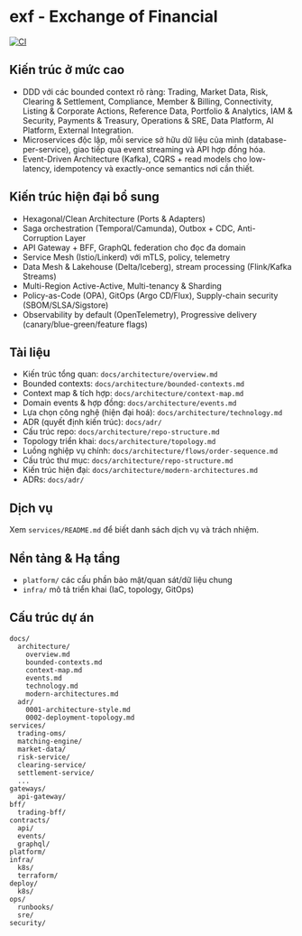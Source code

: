 # exf - Exchange of Financial

[![CI](https://github.com/minhnguyenkhac1983/exf/actions/workflows/ci.yml/badge.svg)](https://github.com/minhnguyenkhac1983/exf/actions/workflows/ci.yml)

## Kiến trúc ở mức cao
- DDD với các bounded context rõ ràng: Trading, Market Data, Risk, Clearing & Settlement, Compliance, Member & Billing, Connectivity, Listing & Corporate Actions, Reference Data, Portfolio & Analytics, IAM & Security, Payments & Treasury, Operations & SRE, Data Platform, AI Platform, External Integration.
- Microservices độc lập, mỗi service sở hữu dữ liệu của mình (database-per-service), giao tiếp qua event streaming và API hợp đồng hóa.
- Event-Driven Architecture (Kafka), CQRS + read models cho low-latency, idempotency và exactly-once semantics nơi cần thiết.

## Kiến trúc hiện đại bổ sung
- Hexagonal/Clean Architecture (Ports & Adapters)
- Saga orchestration (Temporal/Camunda), Outbox + CDC, Anti-Corruption Layer
- API Gateway + BFF, GraphQL federation cho đọc đa domain
- Service Mesh (Istio/Linkerd) với mTLS, policy, telemetry
- Data Mesh & Lakehouse (Delta/Iceberg), stream processing (Flink/Kafka Streams)
- Multi-Region Active-Active, Multi-tenancy & Sharding
- Policy-as-Code (OPA), GitOps (Argo CD/Flux), Supply-chain security (SBOM/SLSA/Sigstore)
- Observability by default (OpenTelemetry), Progressive delivery (canary/blue-green/feature flags)

## Tài liệu
- Kiến trúc tổng quan: `docs/architecture/overview.md`
- Bounded contexts: `docs/architecture/bounded-contexts.md`
- Context map & tích hợp: `docs/architecture/context-map.md`
- Domain events & hợp đồng: `docs/architecture/events.md`
- Lựa chọn công nghệ (hiện đại hoá): `docs/architecture/technology.md`
- ADR (quyết định kiến trúc): `docs/adr/`
- Cấu trúc repo: `docs/architecture/repo-structure.md`
 - Topology triển khai: `docs/architecture/topology.md`
 - Luồng nghiệp vụ chính: `docs/architecture/flows/order-sequence.md`
- Cấu trúc thư mục: `docs/architecture/repo-structure.md`
 - Kiến trúc hiện đại: `docs/architecture/modern-architectures.md`
 - ADRs: `docs/adr/`

## Dịch vụ
Xem `services/README.md` để biết danh sách dịch vụ và trách nhiệm.

## Nền tảng & Hạ tầng
- `platform/` các cấu phần bảo mật/quan sát/dữ liệu chung
- `infra/` mô tả triển khai (IaC, topology, GitOps)

## Cấu trúc dự án

```
docs/
  architecture/
    overview.md
    bounded-contexts.md
    context-map.md
    events.md
    technology.md
    modern-architectures.md
  adr/
    0001-architecture-style.md
    0002-deployment-topology.md
services/
  trading-oms/
  matching-engine/
  market-data/
  risk-service/
  clearing-service/
  settlement-service/
  ...
gateways/
  api-gateway/
bff/
  trading-bff/
contracts/
  api/
  events/
  graphql/
platform/
infra/
  k8s/
  terraform/
deploy/
  k8s/
ops/
  runbooks/
  sre/
security/
```

